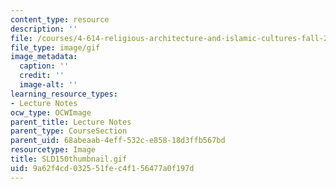```yaml
---
content_type: resource
description: ''
file: /courses/4-614-religious-architecture-and-islamic-cultures-fall-2002/9a62f4cd032551fec4f156477a0f197d_SLD150thumbnail.gif
file_type: image/gif
image_metadata:
  caption: ''
  credit: ''
  image-alt: ''
learning_resource_types:
- Lecture Notes
ocw_type: OCWImage
parent_title: Lecture Notes
parent_type: CourseSection
parent_uid: 68abeaab-4eff-532c-e858-18d3ffb567bd
resourcetype: Image
title: SLD150thumbnail.gif
uid: 9a62f4cd-0325-51fe-c4f1-56477a0f197d
---
```


